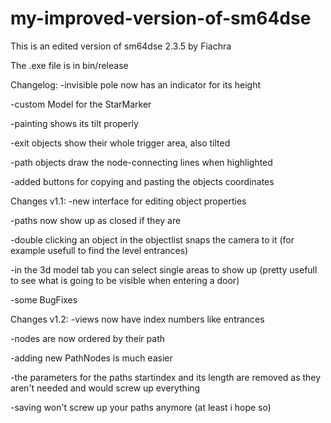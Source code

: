 # my-improved-version-of-sm64dse
This is an edited version of sm64dse 2.3.5 by Fiachra

The .exe file is in bin/release

Changelog:
-invisible pole now has an indicator for its height

-custom Model for the StarMarker

-painting shows its tilt properly

-exit objects show their whole trigger area, also tilted

-path objects draw the node-connecting lines when highlighted

-added buttons for copying and pasting the objects coordinates


Changes v1.1:
-new interface for editing object properties

-paths now show up as closed if they are

-double clicking an object in the objectlist snaps the camera to it (for example usefull to find the level entrances)

-in the 3d model tab you can select single areas to show up (pretty usefull to see what is going to be visible when entering a door)

-some BugFixes

Changes v1.2:
-views now have index numbers like entrances

-nodes are now ordered by their path

-adding new PathNodes is much easier

-the parameters for the paths startindex and its length are removed as they aren't needed and would screw up everything

-saving won't screw up your paths anymore (at least i hope so)
